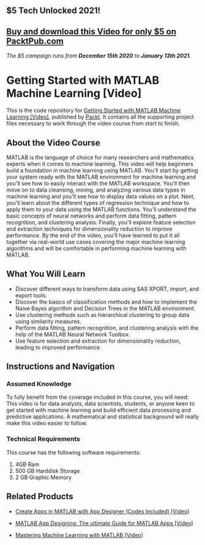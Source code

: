 ## $5 Tech Unlocked 2021!
[Buy and download this Video for only $5 on PacktPub.com](https://www.packtpub.com/product/getting-started-with-matlab-machine-learning-video/9781788999847)
-----
*The $5 campaign         runs from __December 15th 2020__ to __January 13th 2021.__*

# Getting Started with MATLAB Machine Learning [Video]
This is the code repository for [Getting Started with MATLAB Machine Learning [Video]](https://www.packtpub.com/big-data-and-business-intelligence/getting-started-matlab-machine-learning-video?utm_source=github&utm_medium=repository&utm_campaign=9781788999847), published by [Packt](https://www.packtpub.com/?utm_source=github). It contains all the supporting project files necessary to work through the video course from start to finish.
## About the Video Course
MATLAB is the language of choice for many researchers and mathematics experts when it comes to machine learning. This video will help beginners build a foundation in machine learning using MATLAB. You'll start by getting your system ready with the MATLAB environment for machine learning and you'll see how to easily interact with the MATLAB workspace. You'll then move on to data cleansing, mining, and analyzing various data types in machine learning and you'll see how to display data values on a plot. Next, you'll learn about the different types of regression technique and how to apply them to your data using the MATLAB functions. You'll understand the basic concepts of neural networks and perform data fitting, pattern recognition, and clustering analysis. Finally, you'll explore feature selection and extraction techniques for dimensionality reduction to improve performance. By the end of the video, you'll have learned to put it all together via real-world use cases covering the major machine learning algorithms and will be comfortable in performing machine learning with MATLAB.

<H2>What You Will Learn</H2>
<DIV class=book-info-will-learn-text>
<UL>
<LI><SPAN id=what_you_will_learn_c class=sugar_field>Discover different ways to transform data using SAS XPORT, import, and export tools. </SPAN>
<LI><SPAN id=what_you_will_learn_c class=sugar_field>Discover the basics of classification methods and how to implement the Naive Bayes algorithm and Decision Trees in the MATLAB environment.</SPAN> 
<LI><SPAN id=what_you_will_learn_c class=sugar_field>Use clustering methods such as hierarchical clustering to group data using similarity measures.</SPAN> 
<LI><SPAN id=what_you_will_learn_c class=sugar_field>Perform data fitting, pattern recognition, and clustering analysis with the help of the MATLAB Neural Network Toolbox.</SPAN> 
<LI><SPAN id=what_you_will_learn_c class=sugar_field>Use feature selection and extraction for dimensionality reduction, leading to improved performance.</SPAN> </LI></UL></DIV>

## Instructions and Navigation
### Assumed Knowledge
To fully benefit from the coverage included in this course, you will need:<br/>
This video is for data analysts, data scientists, students, or anyone keen to get started with machine learning and build efficient data processing and predictive applications. A mathematical and statistical background will really make this video easier to follow.
### Technical Requirements
This course has the following software requirements:<br/>
1. 4GB Ram
2. 500 GB Harddisk Storage
3. 2 GB Graphic Memory

## Related Products
* [Create Apps in MATLAB with App Designer (Codes Included) [Video]](https://www.packtpub.com/application-development/create-apps-matlab-app-designer-codes-included-video?utm_source=github&utm_medium=repository&utm_campaign=9781788994699)

* [MATLAB App Designing: The ultimate Guide for MATLAB Apps [Video]](https://www.packtpub.com/application-development/matlab-app-designing-ultimate-guide-matlab-apps-video?utm_source=github&utm_medium=repository&utm_campaign=9781788998055)

* [Mastering Machine Learning with MATLAB [Video]](https://www.packtpub.com/big-data-and-business-intelligence/mastering-machine-learning-matlab-video?utm_source=github&utm_medium=repository&utm_campaign=9781788998130)


